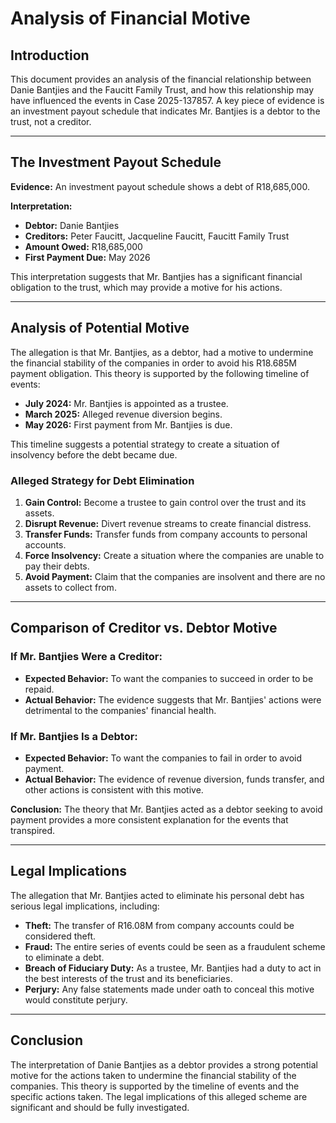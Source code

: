 # Analysis of Financial Motive

## Introduction

This document provides an analysis of the financial relationship between Danie Bantjies and the Faucitt Family Trust, and how this relationship may have influenced the events in Case 2025-137857. A key piece of evidence is an investment payout schedule that indicates Mr. Bantjies is a debtor to the trust, not a creditor.

---

## The Investment Payout Schedule

**Evidence:** An investment payout schedule shows a debt of R18,685,000.

**Interpretation:**
*   **Debtor:** Danie Bantjies
*   **Creditors:** Peter Faucitt, Jacqueline Faucitt, Faucitt Family Trust
*   **Amount Owed:** R18,685,000
*   **First Payment Due:** May 2026

This interpretation suggests that Mr. Bantjies has a significant financial obligation to the trust, which may provide a motive for his actions.

---

## Analysis of Potential Motive

The allegation is that Mr. Bantjies, as a debtor, had a motive to undermine the financial stability of the companies in order to avoid his R18.685M payment obligation. This theory is supported by the following timeline of events:

*   **July 2024:** Mr. Bantjies is appointed as a trustee.
*   **March 2025:** Alleged revenue diversion begins.
*   **May 2026:** First payment from Mr. Bantjies is due.

This timeline suggests a potential strategy to create a situation of insolvency before the debt became due.

### Alleged Strategy for Debt Elimination

1.  **Gain Control:** Become a trustee to gain control over the trust and its assets.
2.  **Disrupt Revenue:** Divert revenue streams to create financial distress.
3.  **Transfer Funds:** Transfer funds from company accounts to personal accounts.
4.  **Force Insolvency:** Create a situation where the companies are unable to pay their debts.
5.  **Avoid Payment:** Claim that the companies are insolvent and there are no assets to collect from.

---

## Comparison of Creditor vs. Debtor Motive

### If Mr. Bantjies Were a Creditor:

*   **Expected Behavior:** To want the companies to succeed in order to be repaid.
*   **Actual Behavior:** The evidence suggests that Mr. Bantjies' actions were detrimental to the companies' financial health.

### If Mr. Bantjies Is a Debtor:

*   **Expected Behavior:** To want the companies to fail in order to avoid payment.
*   **Actual Behavior:** The evidence of revenue diversion, funds transfer, and other actions is consistent with this motive.

**Conclusion:** The theory that Mr. Bantjies acted as a debtor seeking to avoid payment provides a more consistent explanation for the events that transpired.

---

## Legal Implications

The allegation that Mr. Bantjies acted to eliminate his personal debt has serious legal implications, including:

*   **Theft:** The transfer of R16.08M from company accounts could be considered theft.
*   **Fraud:** The entire series of events could be seen as a fraudulent scheme to eliminate a debt.
*   **Breach of Fiduciary Duty:** As a trustee, Mr. Bantjies had a duty to act in the best interests of the trust and its beneficiaries.
*   **Perjury:** Any false statements made under oath to conceal this motive would constitute perjury.

---

## Conclusion

The interpretation of Danie Bantjies as a debtor provides a strong potential motive for the actions taken to undermine the financial stability of the companies. This theory is supported by the timeline of events and the specific actions taken. The legal implications of this alleged scheme are significant and should be fully investigated.
